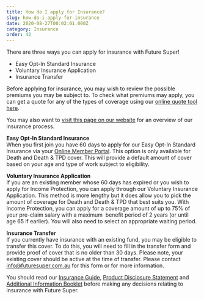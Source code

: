 ```yaml
---
title: How do I apply for Insurance?
slug: how-do-i-apply-for-insurance
date: 2020-08-27T00:02:01.000Z
category: Insurance
order: 42
---
```


There are three ways you can apply for insurance with Future Super!

- Easy Opt-In Standard Insurance
- Voluntary Insurance Application
- Insurance Transfer

Before applying for insurance, you may wish to review the possible premiums you may be subject to. To check what premiums may apply, you can get a quote for any of the types of coverage using our [online quote tool here](https://insurance.futuresuper.com.au/).

You may also want to [visit this page on our website](https://www.futuresuper.com.au/insurance/) for an overview of our insurance process.

**Easy Opt-In Standard Insurance**\
When you first join you have 60 days to apply for our Easy Opt-In Standard Insurance via your [Online Member Portal](https://portal.myfuturesuper.com.au/member/login_1). This option is only available for Death and Death & TPD cover. This will provide a default amount of cover based on your age and type of work subject to eligibility.

**Voluntary Insurance Application**\
If you are an existing member whose 60 days has expired or you wish to apply for Income Protection, you can apply through our Voluntary Insurance Application. This method is more lengthy but it does allow you to pick the amount of coverage for Death and Death & TPD that best suits you. With Income Protection, you can apply for a coverage amount of up to 75% of your pre-claim salary with a maximum  benefit period of 2 years (or until age 65 if earlier). You will also need to select an appropriate waiting period.

**I﻿nsurance Transfer**\
If you currently have insurance with an existing fund, you may be eligible to transfer this cover. To do this, you will need to fill in the transfer form and provide proof of cover that is no older than 30 days. Please note, your existing cover should be active at the time of transfer. Please contact [info@futuresuper.com.au](mailto:info@futuresuper.com.au) for this form or for more information.

You should read our [Insurance Guide](https://www.futuresuper.com.au/insuranceguide), [Product Disclosure Statement](https://www.futuresuper.com.au/pds) and [Additional Information Booklet](https://www.futuresuper.com.au/aib) before making any decisions relating to insurance with Future Super.
